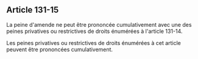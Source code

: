 Article 131-15
----
La peine d'amende ne peut être prononcée cumulativement avec une des peines
privatives ou restrictives de droits énumérées à l'article 131-14.

Les peines privatives ou restrictives de droits énumérées à cet article peuvent
être prononcées cumulativement.
